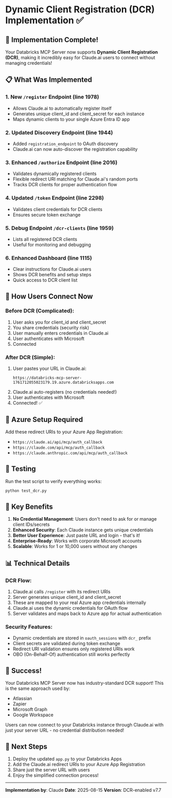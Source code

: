 # Dynamic Client Registration (DCR) Implementation ✅

## 🎉 Implementation Complete!

Your Databricks MCP Server now supports **Dynamic Client Registration (DCR)**, making it incredibly easy for Claude.ai users to connect without managing credentials!

## 📋 What Was Implemented

### 1. **New `/register` Endpoint** (line 1978)
- Allows Claude.ai to automatically register itself
- Generates unique client_id and client_secret for each instance
- Maps dynamic clients to your single Azure Entra ID app

### 2. **Updated Discovery Endpoint** (line 1944)
- Added `registration_endpoint` to OAuth discovery
- Claude.ai can now auto-discover the registration capability

### 3. **Enhanced `/authorize` Endpoint** (line 2016)
- Validates dynamically registered clients
- Flexible redirect URI matching for Claude.ai's random ports
- Tracks DCR clients for proper authentication flow

### 4. **Updated `/token` Endpoint** (line 2298)
- Validates client credentials for DCR clients
- Ensures secure token exchange

### 5. **Debug Endpoint `/dcr-clients`** (line 1959)
- Lists all registered DCR clients
- Useful for monitoring and debugging

### 6. **Enhanced Dashboard** (line 1115)
- Clear instructions for Claude.ai users
- Shows DCR benefits and setup steps
- Quick access to DCR client list

## 🚀 How Users Connect Now

### Before DCR (Complicated):
1. User asks you for client_id and client_secret
2. You share credentials (security risk)
3. User manually enters credentials in Claude.ai
4. User authenticates with Microsoft
5. Connected

### After DCR (Simple):
1. User pastes your URL in Claude.ai:
   ```
   https://databricks-mcp-server-1761712055023179.19.azure.databricksapps.com
   ```
2. Claude.ai auto-registers (no credentials needed!)
3. User authenticates with Microsoft
4. Connected! ✅

## 🔧 Azure Setup Required

Add these redirect URIs to your Azure App Registration:
- `https://claude.ai/api/mcp/auth_callback`
- `https://claude.com/api/mcp/auth_callback`
- `https://claude.anthropic.com/api/mcp/auth_callback`

## 🧪 Testing

Run the test script to verify everything works:
```bash
python test_dcr.py
```

## 🎯 Key Benefits

1. **No Credential Management**: Users don't need to ask for or manage client IDs/secrets
2. **Enhanced Security**: Each Claude instance gets unique credentials
3. **Better User Experience**: Just paste URL and login - that's it!
4. **Enterprise-Ready**: Works with corporate Microsoft accounts
5. **Scalable**: Works for 1 or 10,000 users without any changes

## 📊 Technical Details

### DCR Flow:
1. Claude.ai calls `/register` with its redirect URIs
2. Server generates unique client_id and client_secret
3. These are mapped to your real Azure app credentials internally
4. Claude.ai uses the dynamic credentials for OAuth flow
5. Server validates and maps back to Azure app for actual authentication

### Security Features:
- Dynamic credentials are stored in `oauth_sessions` with `dcr_` prefix
- Client secrets are validated during token exchange
- Redirect URI validation ensures only registered URIs work
- OBO (On-Behalf-Of) authentication still works perfectly

## 🎉 Success!

Your Databricks MCP Server now has industry-standard DCR support! This is the same approach used by:
- Atlassian
- Zapier
- Microsoft Graph
- Google Workspace

Users can now connect to your Databricks instance through Claude.ai with just your server URL - no credential distribution needed!

## 📝 Next Steps

1. Deploy the updated `app.py` to your Databricks Apps
2. Add the Claude.ai redirect URIs to your Azure App Registration
3. Share just the server URL with users
4. Enjoy the simplified connection process!

---

**Implementation by**: Claude
**Date**: 2025-08-15
**Version**: DCR-enabled v7.7